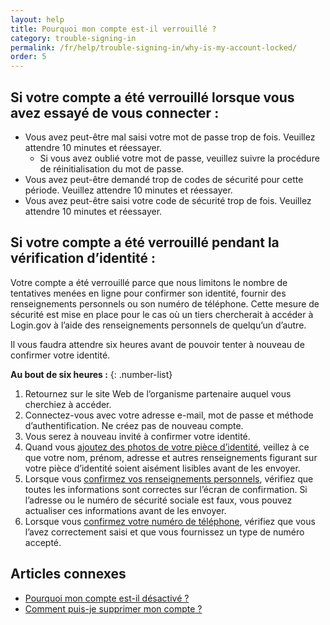 ```yaml
---
layout: help
title: Pourquoi mon compte est-il verrouillé ?
category: trouble-signing-in
permalink: /fr/help/trouble-signing-in/why-is-my-account-locked/
order: 5
---
```


## Si votre compte a été verrouillé lorsque vous avez essayé de vous connecter :

* Vous avez peut-être mal saisi votre mot de passe trop de fois. Veuillez attendre 10 minutes et réessayer.
  * Si vous avez oublié votre mot de passe, veuillez suivre la procédure de réinitialisation du mot de passe.
* Vous avez peut-être demandé trop de codes de sécurité pour cette période. Veuillez attendre 10 minutes et réessayer.
* Vous avez peut-être saisi votre code de sécurité trop de fois. Veuillez attendre 10 minutes et réessayer.

## Si votre compte a été verrouillé pendant la vérification d’identité :

Votre compte a été verrouillé parce que nous limitons le nombre de tentatives menées en ligne pour confirmer son identité, fournir des renseignements personnels ou son numéro de téléphone. Cette mesure de sécurité est mise en place pour le cas où un tiers chercherait à accéder à Login.gov à l’aide des renseignements personnels de quelqu’un d’autre.

Il vous faudra attendre six heures avant de pouvoir tenter à nouveau de confirmer votre identité.

**Au bout de six heures :**
{: .number-list}

1. Retournez sur le site Web de l’organisme partenaire auquel vous cherchiez à accéder.
1. Connectez-vous avec votre adresse e-mail, mot de passe et méthode d’authentification. Ne créez pas de nouveau compte.
1. Vous serez à nouveau invité à confirmer votre identité.
1. Quand vous [ajoutez des photos de votre pièce d’identité](/fr/help/verify-your-identity/how-to-take-photos-to-verify-your-identity/), veillez à ce que votre nom, prénom, adresse et autres renseignements figurant sur votre pièce d’identité soient aisément lisibles avant de les envoyer.
1. Lorsque vous [confirmez vos renseignements personnels](/fr/help/verify-your-identity/issues-verifying-my-personal-information/), vérifiez que toutes les informations sont correctes sur l’écran de confirmation. Si l’adresse ou le numéro de sécurité sociale est faux, vous pouvez actualiser ces informations avant de les envoyer.
1. Lorsque vous [confirmez votre numéro de téléphone](/fr/help/verify-your-identity/phone-number/), vérifiez que vous l’avez correctement saisi et que vous fournissez un type de numéro accepté.

## Articles connexes

* [Pourquoi mon compte est-il désactivé ?](/fr/help/manage-your-account/deactivated/)
* [Comment puis-je supprimer mon compte ?](/fr/help/manage-your-account/delete-your-account/)
